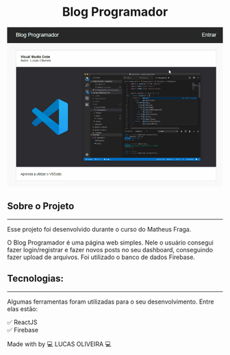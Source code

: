 <h1 align="center">
Blog Programador
</h1>

<div align="center">
    <img src="./public/gif-blog/blog.gif" alt="demo-web" heigth="425">
</div>

## Sobre o Projeto

<hr />

Esse projeto foi desenvolvido durante o curso do Matheus Fraga.

O Blog Programador é uma página web simples. Nele o usuário consegui fazer login/registrar e fazer novos posts no seu dashboard, conseguindo fazer upload de arquivos. Foi utilizado o banco de dados Firebase. 

## Tecnologias:

<hr />

Algumas ferramentas foram utilizadas para o seu desenvolvimento. Entre elas estão:

:white_check_mark: ReactJS </br>
:white_check_mark: Firebase </br>

Made with by :computer: LUCAS OLIVEIRA :computer: